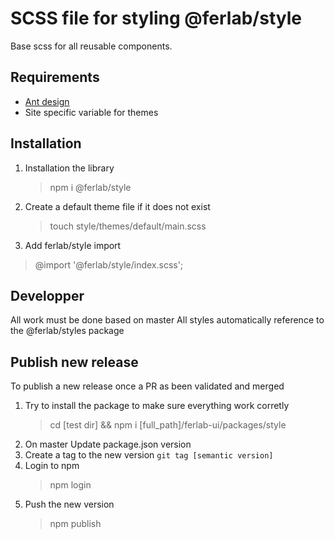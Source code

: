# SCSS file for styling @ferlab/style

Base scss for all reusable components.

## Requirements

- [Ant design](https://github.com/ant-design/ant-design)
- Site specific variable for themes

## Installation

1. Installation the library
    >npm i @ferlab/style

2. Create a default theme file if it does not exist

    >touch style/themes/default/main.scss

3. Add ferlab/style import

> @import '@ferlab/style/index.scss';

## Developper

All work must be done based on master
All styles automatically reference to the @ferlab/styles package
## Publish new release
To publish a new release once a PR as been validated and merged

1. Try to install the package to make sure everything work corretly
    > cd [test dir] && npm i [full_path]/ferlab-ui/packages/style
2. On master Update package.json version
3. Create a tag to the new version `git tag [semantic version]`
4. Login to npm
    > npm login
5. Push the new version
    > npm publish
